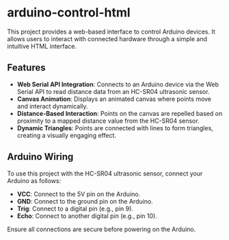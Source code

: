 # arduino-control-html

This project provides a web-based interface to control Arduino devices. It allows users to interact with connected hardware through a simple and intuitive HTML interface.

## Features

- **Web Serial API Integration**: Connects to an Arduino device via the Web Serial API to read distance data from an HC-SR04 ultrasonic sensor.
- **Canvas Animation**: Displays an animated canvas where points move and interact dynamically.
- **Distance-Based Interaction**: Points on the canvas are repelled based on proximity to a mapped distance value from the HC-SR04 sensor.
- **Dynamic Triangles**: Points are connected with lines to form triangles, creating a visually engaging effect.

## Arduino Wiring

To use this project with the HC-SR04 ultrasonic sensor, connect your Arduino as follows:
- **VCC**: Connect to the 5V pin on the Arduino.
- **GND**: Connect to the ground pin on the Arduino.
- **Trig**: Connect to a digital pin (e.g., pin 9).
- **Echo**: Connect to another digital pin (e.g., pin 10).

Ensure all connections are secure before powering on the Arduino.